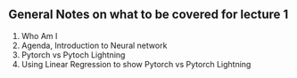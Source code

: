## General Notes on what to be covered for lecture 1

1. Who Am I 
2. Agenda, Introduction to Neural network 
3. Pytorch vs Pytoch Lightning 
4. Using Linear Regression to show Pytorch vs Pytorch Lightning
### 